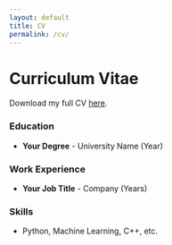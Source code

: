 ```yaml
---
layout: default
title: CV
permalink: /cv/
---
```


# Curriculum Vitae

Download my full CV [here](cv.pdf).

### Education
- **Your Degree** - University Name (Year)

### Work Experience
- **Your Job Title** - Company (Years)

### Skills
- Python, Machine Learning, C++, etc.